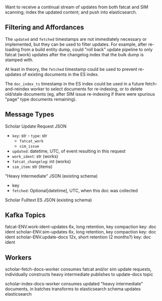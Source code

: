 
Want to receive a continual stream of updates from both fatcat and SIM
scanning; index the updated content; and push into elasticsearch.


## Filtering and Affordances

The `updated` and `fetched` timestamps are not immediately necessary or
implemented, but they can be used to filter updates. For example, after
re-loading from a build entity dump, could "roll back" update pipeline to only
fatcat (work) updates after the changelog index that the bulk dump is stamped
with.

At least in theory, the `fetched` timestamp could be used to prevent re-updates
of existing documents in the ES index.

The `doc_index_ts` timestamp in the ES index could be used in a future
fetch-and-reindex worker to select documents for re-indexing, or to delete
old/stale documents (eg, after SIM issue re-indexing if there were spurious
"page" type documents remaining).

## Message Types

Scholar Update Request JSON
- `key`: str - `type`: str
    - `fatcat_work`
    - `sim_issue`
- `updated`: datetime, UTC, of event resulting in this request
- `work_ident`: str (works)
- `fatcat_changelog`: int (works)
- `sim_item`: str (items)

"Heavy Intermediate" JSON (existing schema)
- key
- `fetched`: Optional[datetime], UTC, when this doc was collected

Scholar Fulltext ES JSON (existing schema)


## Kafka Topics

fatcat-ENV.work-ident-updates
    6x, long retention, key compaction
    key: doc ident
scholar-ENV.sim-updates
    6x, long retention, key compaction
    key: doc ident
scholar-ENV.update-docs
    12x, short retention (2 months?)
    key: doc ident

## Workers

scholar-fetch-docs-worker
    consumes fatcat and/or sim update requests, individually
    constructs heavy intermediate
    publishes to update-docs topic

scholar-index-docs-worker
    consumes updated "heavy intermediate" documents, in batches
    transforms to elasticsearch schema
    updates elasticsearch
